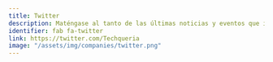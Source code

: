 ```yaml
---
title: Twitter
description: Maténgase al tanto de las últimas noticias y eventos que impactan a la comunidad de Latinx en tecnología en el Área de la Bahía y alrededores.
identifier: fab fa-twitter
link: https://twitter.com/Techqueria
image: "/assets/img/companies/twitter.png"
---
```

